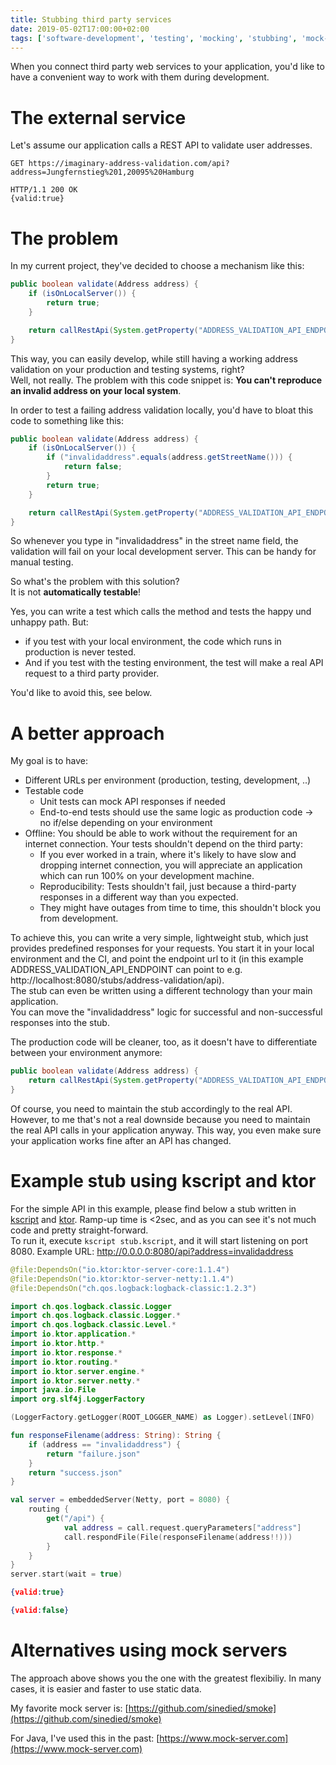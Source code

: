 ```yaml
---
title: Stubbing third party services
date: 2019-05-02T17:00:00+02:00
tags: ['software-development', 'testing', 'mocking', 'stubbing', 'mock-server', 'smoke', 'kscript', 'ktor']
---
```


When you connect third party web services to your application,
you'd like to have a convenient way to work with them during development.

# The external service

Let's assume our application calls a REST API to validate user addresses.

```
GET https://imaginary-address-validation.com/api?address=Jungfernstieg%201,20095%20Hamburg

HTTP/1.1 200 OK
{valid:true}
```

# The problem

In my current project, they've decided to choose a mechanism like this:

```java
public boolean validate(Address address) {
    if (isOnLocalServer()) {
        return true;
    }

    return callRestApi(System.getProperty("ADDRESS_VALIDATION_API_ENDPOINT"), address);
}
```

This way, you can easily develop, while still having a working address validation on your production and testing systems, right?  
Well, not really. The problem with this code snippet is: **You can't reproduce an invalid address on your local system**.

In order to test a failing address validation locally, you'd have to bloat this code to something like this:

```java
public boolean validate(Address address) {
    if (isOnLocalServer()) {
        if ("invalidaddress".equals(address.getStreetName())) {
            return false;
        }
        return true;
    }

    return callRestApi(System.getProperty("ADDRESS_VALIDATION_API_ENDPOINT"), address);
}
```

So whenever you type in "invalidaddress" in the street name field, the validation will fail on your local development server.
This can be handy for manual testing.

So what's the problem with this solution?  
It is not **automatically testable**!

Yes, you can write a test which calls the method and tests the happy und unhappy path.
But:

- if you test with your local environment, the code which runs in production is never tested.
- And if you test with the testing environment, the test will make a real API request to a third party provider.

You'd like to avoid this, see below.

# A better approach

My goal is to have:

- Different URLs per environment (production, testing, development, ..)
- Testable code
  - Unit tests can mock API responses if needed
  - End-to-end tests should use the same logic as production code -> no if/else depending on your environment
- Offline: You should be able to work without the requirement for an internet connection. Your tests shouldn't depend on the third party:
  - If you ever worked in a train, where it's likely to have slow and dropping internet connection, you will appreciate an application which can run 100% on your development machine.
  - Reproducibility: Tests shouldn't fail, just because a third-party responses in a different way than you expected.
  - They might have outages from time to time, this shouldn't block you from development.

To achieve this, you can write a very simple, lightweight stub, which just provides predefined responses for your requests.
You start it in your local environment and the CI, and point the endpoint url to it (in this example ADDRESS_VALIDATION_API_ENDPOINT can point to e.g. http://localhost:8080/stubs/address-validation/api).  
The stub can even be written using a different technology than your main application.  
You can move the "invalidaddress" logic for successful and non-successful responses into the stub.

The production code will be cleaner, too, as it doesn't have to differentiate between your environment anymore:

```java
public boolean validate(Address address) {
    return callRestApi(System.getProperty("ADDRESS_VALIDATION_API_ENDPOINT"), address);
}
```

Of course, you need to maintain the stub accordingly to the real API. However, to me that's not a real downside because you need to maintain the real API calls in your application anyway. This way, you even make sure your application works fine after an API has changed.

# Example stub using kscript and ktor

For the simple API in this example, please find below a stub written in [kscript](https://github.com/holgerbrandl/kscript) and [ktor](https://ktor.io/).
Ramp-up time is <2sec, and as you can see it's not much code and pretty straight-forward.  
To run it, execute `kscript stub.kscript`, and it will start listening on port 8080. Example URL: http://0.0.0.0:8080/api?address=invalidaddress

```kotlin {data-filename=stub.kscript}
@file:DependsOn("io.ktor:ktor-server-core:1.1.4")
@file:DependsOn("io.ktor:ktor-server-netty:1.1.4")
@file:DependsOn("ch.qos.logback:logback-classic:1.2.3")

import ch.qos.logback.classic.Logger
import ch.qos.logback.classic.Logger.*
import ch.qos.logback.classic.Level.*
import io.ktor.application.*
import io.ktor.http.*
import io.ktor.response.*
import io.ktor.routing.*
import io.ktor.server.engine.*
import io.ktor.server.netty.*
import java.io.File
import org.slf4j.LoggerFactory

(LoggerFactory.getLogger(ROOT_LOGGER_NAME) as Logger).setLevel(INFO)

fun responseFilename(address: String): String {
    if (address == "invalidaddress") {
        return "failure.json"
    }
    return "success.json"
}

val server = embeddedServer(Netty, port = 8080) {
    routing {
        get("/api") {
            val address = call.request.queryParameters["address"]
            call.respondFile(File(responseFilename(address!!)))
        }
    }
}
server.start(wait = true)
```

```json {data-filename=success.json}
{valid:true}
```

```json {data-filename=failure.json}
{valid:false}
```

# Alternatives using mock servers

The approach above shows you the one with the greatest flexibiliy.
In many cases, it is easier and faster to use static data.

My favorite mock server is: [https://github.com/sinedied/smoke](https://github.com/sinedied/smoke)

For Java, I've used this in the past: [https://www.mock-server.com](https://www.mock-server.com)

